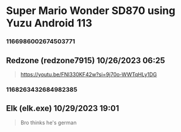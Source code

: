 # Super Mario Wonder SD870 using  Yuzu Android 113
### 1166986002674503771
## Redzone (redzone7915) 10/26/2023 06:25 

> https://youtu.be/FNI330KF42w?si=9j70o-WWTqHLy1DG

### 1168263432684982385
## Elk (elk.exe) 10/29/2023 19:01 

> Bro thinks he's german

